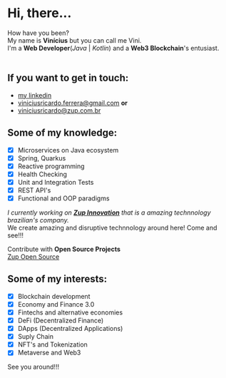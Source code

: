 # Hi, there...

How have you been?</br>
My name is **Vinícius** but you can call me Vini.</br>
I'm a **Web Developer**(_Java_ | _Kotlin_) and a **Web3 Blockchain**'s entusiast.</br></br>

## If you want to get in touch:

- [my linkedin](https://www.linkedin.com/in/vinicius-ricardo/)
- viniciusricardo.ferrera@gmail.com **or**
- viniciusricardo@zup.com.br

## Some of my knowledge:

- [x] Microservices on Java ecosystem
- [x] Spring, Quarkus
- [x] Reactive programming
- [x] Health Checking
- [x] Unit and Integration Tests
- [x] REST API's
- [x] Functional and OOP paradigms

_I currently working on **[Zup Innovation](https://www.zup.com.br/)** that is a amazing technnology brazilian's company._</br>
We create amazing and disruptive technnology around here! Come and see!!!

Contribute with **Open Source Projects**</br>
[Zup Open Source](https://github.com/ZupIT)


## Some of my interests:

- [x] Blockchain development
- [x] Economy and Finance 3.0
- [x] Fintechs and alternative economies
- [x] DeFi (Decentralized Finance)
- [x] DApps (Decentralized Applications)
- [x] Suply Chain
- [x] NFT's and Tokenization
- [x] Metaverse and Web3

See you around!!!
